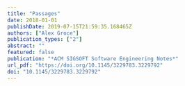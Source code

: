 ```yaml
---
title: "Passages"
date: 2018-01-01
publishDate: 2019-07-15T21:59:35.168465Z
authors: ["Alex Groce"]
publication_types: ["2"]
abstract: ""
featured: false
publication: "*ACM SIGSOFT Software Engineering Notes*"
url_pdf: "https://doi.org/10.1145/3229783.3229792"
doi: "10.1145/3229783.3229792"
---
```


